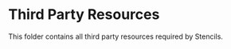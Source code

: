 Third Party Resources
=================

This folder contains all third party resources required by Stencils.